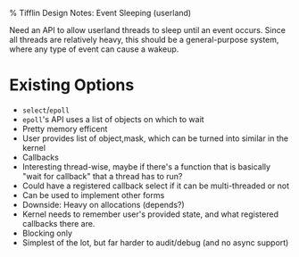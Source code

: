 % Tifflin Design Notes: Event Sleeping (userland)

Need an API to allow userland threads to sleep until an event occurs. Since all threads are relatively heavy, this should be a general-purpose system, where any type of event can cause a wakeup.

# Existing Options
- `select`/`epoll`
 - `epoll`'s API uses a list of objects on which to wait
 - Pretty memory efficent
  - User provides list of object,mask, which can be turned into similar in the kernel
- Callbacks
 - Interesting thread-wise, maybe if there's a function that is basically "wait for callback" that a thread has to run?
 - Could have a registered callback select if it can be multi-threaded or not
 - Can be used to implement other forms
 - Downside: Heavy on allocations (depends?)
  - Kernel needs to remember user's provided state, and what registered callbacks there are.
- Blocking only
 - Simplest of the lot, but far harder to audit/debug (and no async support)

<!--- vim: set ft=markdown: -->
